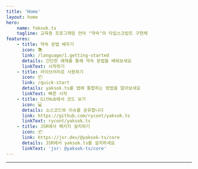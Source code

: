 ```yaml
---
title: 'Home'
layout: home
hero:
    name: Yaksok.ts
    tagline: 교육용 프로그래밍 언어 "약속"의 타입스크립트 구현체
features:
    - title: 약속 문법 배우기
      icon: 📚
      link: /language/1.getting-started
      details: 간단한 예제를 통해 약속 문법을 배워보세요
      linkText: 시작하기
    - title: 라이브러리로 사용하기
      icon: 📦
      link: /quick-start
      details: yaksok.ts를 앱에 통합하는 방법을 알아보세요
      linkText: 빠른 시작
    - title: GitHub에서 코드 보기
      icon: 💻
      details: 소스코드와 이슈를 공유합니다
      link: https://github.com/rycont/yaksok.ts
      linkText: rycont/yaksok.ts
    - title: JSR에서 패키지 설치하기
      icon: 📦
      link: https://jsr.dev/@yaksok-ts/core
      details: JSR에서 yaksok.ts를 설치하세요
      linkText: 'jsr: @yaksok-ts/core'
---
```


<script setup>
import CodeRunner from "../docs-component/code-runner.vue"

const DEFAULT_CODE = `약속, 키가 (키)cm이고 몸무게가 (몸무게)일 때 비만도
    결과: 몸무게 / (키 / 100 * 키 / 100)

비만도: 키가 (170)cm이고 몸무게가 (70)일 때 비만도

비만도 보여주기
비만도 보여줄까말까`

const codeFromUrl = (globalThis.location && new URL(globalThis.location.href).searchParams.get('code')) || DEFAULT_CODE
</script>

<hr>

<CodeRunner :code="codeFromUrl" />
